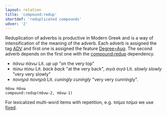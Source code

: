 ```yaml
---
layout: relation
title: 'compound:redup'
shortdef: 'reduplicated compounds'
udver: '2'
---
```


Reduplication of adverbs is productive in Modern Greek and is a way of intensification of the meaning of the adverb. 
Each adverb is assigned the tag [ADV]() and first one is assigned the feature [Degree=Aug](). The second adverb 
depends on the first one with the [compound:redup]() dependency. 
- *πάνω πάνω* Lit. *up up* "on the very top"
- *πίσω πίσω* Lit. *back back* "at the very back", *σιγά σιγά* Lit. *slowly slowly* "very very slowly"
- *πονηρά πονηρά* Lit. *cuningly cuningly* "very very cunningly". 


~~~ sdparse
πάνω πάνω
compound:redup(πάνω-2, πάνω-1)
~~~

For lexicalized multi-word items with repetition, e.g. *τσίμα τσίμα* we use [fixed]().
<!-- Interlanguage links updated Ne 5. května 2024, 18:20:57 CEST -->
